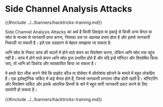 # Side Channel Analysis Attacks

{{#include ../../banners/hacktricks-training.md}}

Side Channel Analysis Attacks का अर्थ है किसी डिवाइस या इकाई से किसी अन्य चैनल या स्रोत के माध्यम से जानकारी प्राप्त करना, जिसका उस पर अप्रत्यक्ष प्रभाव होता है और इससे जानकारी निकाली जा सकती है। इसे एक उदाहरण से बेहतर समझाया जा सकता है:

ध्वनि स्रोत के निकट कांच की चादरों में होने वाले कंपन का विश्लेषण करना, लेकिन ध्वनि स्रोत तक पहुंच नहीं है। कांच में होने वाले कंपन ध्वनि स्रोत द्वारा प्रभावित होते हैं और यदि इन्हें मॉनिटर और विश्लेषित किया जाए, तो ध्वनि को डिकोड और व्याख्यायित किया जा सकता है।

ये हमले डेटा लीक करने जैसे कि प्राइवेट कीज़ या प्रोसेसर में ऑपरेशंस खोजने के मामले में बहुत लोकप्रिय हैं। एक इलेक्ट्रॉनिक सर्किट में कई चैनल होते हैं, जिनसे जानकारी लगातार लीक होती रहती है। मॉनिटरिंग और विश्लेषण सर्किट और इसके आंतरिक हिस्सों के बारे में बहुत सारी जानकारी प्रकट करने के लिए उपयोगी हो सकता है।

{{#include ../../banners/hacktricks-training.md}}
